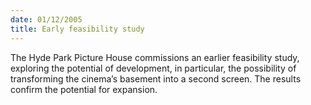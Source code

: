 ```yaml
---
date: 01/12/2005
title: Early feasibility study
---
```

The Hyde Park Picture House commissions an earlier feasibility study, exploring the potential of development, in particular, the possibility of transforming the cinema’s basement into a second screen. The results confirm the potential for expansion.